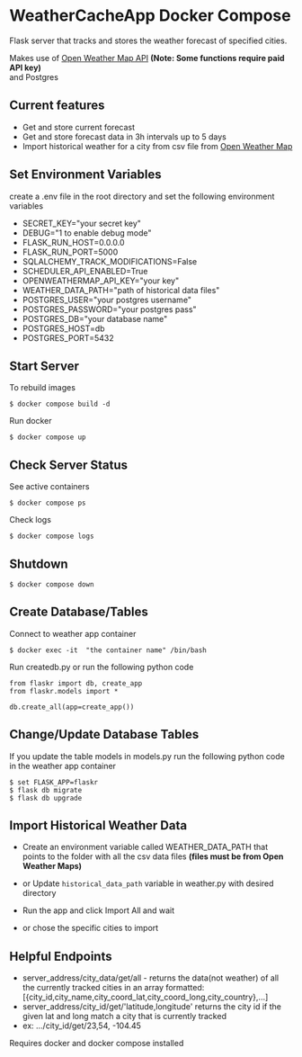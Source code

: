 # WeatherCacheApp Docker Compose
 Flask server that tracks and stores the weather forecast of specified cities.
  
 Makes use of [Open Weather Map API](https://openweathermap.org/api)
 **(Note: Some functions require paid API key)** \
and Postgres
 
## Current features
- Get and store current forecast
- Get and store forecast data in 3h intervals up to 5 days
- Import historical weather for a city from csv file from [Open Weather Map](https://openweathermap.org/history-bulk)

## Set Environment Variables
create a .env file in the root directory and set the following environment variables
- SECRET_KEY="your secret key"
- DEBUG="1 to enable debug mode"
- FLASK_RUN_HOST=0.0.0.0
- FLASK_RUN_PORT=5000
- SQLALCHEMY_TRACK_MODIFICATIONS=False
- SCHEDULER_API_ENABLED=True
- OPENWEATHERMAP_API_KEY="your key"
- WEATHER_DATA_PATH="path of historical data files"
- POSTGRES_USER="your postgres username"
- POSTGRES_PASSWORD="your postgres pass"
- POSTGRES_DB="your database name" 
- POSTGRES_HOST=db
- POSTGRES_PORT=5432

## Start Server
To rebuild images
```
$ docker compose build -d
```
Run docker
```
$ docker compose up
```

## Check Server Status
See active containers
```
$ docker compose ps
```
Check logs
``` 
$ docker compose logs
```

## Shutdown
``` 
$ docker compose down
```


## Create Database/Tables
Connect to weather app container
``` 
$ docker exec -it  "the container name" /bin/bash
```
Run createdb.py or run the following python code
```
from flaskr import db, create_app
from flaskr.models import *

db.create_all(app=create_app())
```

## Change/Update Database Tables
If you update the table models in models.py run the following python code in the weather app container
```
$ set FLASK_APP=flaskr
$ flask db migrate
$ flask db upgrade
```
## Import Historical Weather Data
- Create an environment variable called WEATHER_DATA_PATH that points to the folder with all the csv data files
**(files must be from Open Weather Maps)**

- or Update ```historical_data_path``` variable in weather.py with desired directory
- Run the app and click Import All and wait
- or chose the specific cities to import

## Helpful Endpoints
- server_address/city_data/get/all - returns the data(not weather) of all the currently tracked cities in an array
formatted:[{city_id,city_name,city_coord_lat,city_coord_long,city_country},...]
- server_address/city_id/get/'latitude,longitude'
returns the city id if the given lat and long match a city that is currently tracked
- ex: .../city_id/get/23,54, -104.45

Requires docker and docker compose installed
